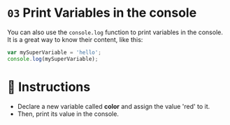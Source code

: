 # `03` Print Variables in the console

You can also use the `console.log` function to print variables in the console. It is a great way to know their content, like this:

```js
var mySuperVariable = 'hello';
console.log(mySuperVariable);
```

# :pencil: Instructions

* Declare a new variable called **color** and assign the value 'red' to it.
* Then, print its value in the console.